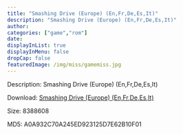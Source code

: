 ```yaml
---
title: "Smashing Drive (Europe) (En,Fr,De,Es,It)"
description: "Smashing Drive (Europe) (En,Fr,De,Es,It)"
author: 
categories: ["game","rom"]
date: 
displayInList: true
displayInMenu: false
dropCap: false
featuredImage: /img/miss/gamemiss.jpg
---
```


Description: Smashing Drive (Europe) (En,Fr,De,Es,It)

Download: <a style="text-decoration:underline;" href="https://mega.nz/#!2LZyGQQK!Os9zg8ThY5DxIygJmVw14GNAV2C8pdebxVSaW8bQ8gg" target = "_blank" rel = "nofollow" > Smashing Drive (Europe) (En,Fr,De,Es,It)</a>

Size: 8388608

MD5: A0A932C70A245ED923125D7E62B10F01

